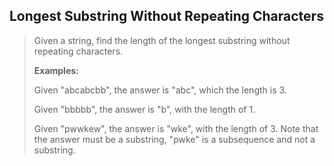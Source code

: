 ## Longest Substring Without Repeating Characters

> Given a string, find the length of the longest substring without repeating characters.
>
> **Examples:**
>
> Given "abcabcbb", the answer is "abc", which the length is 3.
>
> Given "bbbbb", the answer is "b", with the length of 1.
>
> Given "pwwkew", the answer is "wke", with the length of 3. Note that the answer must be a substring, "pwke" is a subsequence and not a substring.
